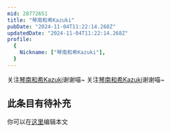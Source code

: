```yaml
---
mid: 28772651
title: "琴南和希Kazuki"
pubDate: "2024-11-04T11:22:14.268Z"
updatedDate: "2024-11-04T11:22:14.268Z"
profile:
  {
    Nickname: ["琴南和希Kazuki"],
  }
---
```


关注[琴南和希Kazuki](https://space.bilibili.com/28772651)谢谢喵~ 关注[琴南和希Kazuki](https://space.bilibili.com/28772651)谢谢喵~

## 此条目有待补充
你可以在[这里](https://github.com/Yuhanawa/VTuber.ICU/edit/master/src/content/v/琴南和希Kazuki/index.md)编辑本文
